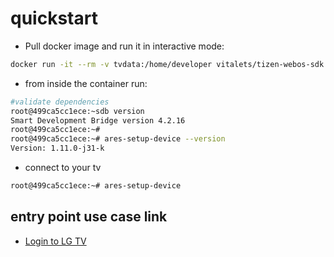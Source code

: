 # quickstart

* Pull docker image and run it in interactive mode:
  

```bash
docker run -it --rm -v tvdata:/home/developer vitalets/tizen-webos-sdk bash
```

* from inside the container run:

```bash
#validate dependencies
root@499ca5cc1ece:~sdb version
Smart Development Bridge version 4.2.16
root@499ca5cc1ece:~# 
root@499ca5cc1ece:~# ares-setup-device --version
Version: 1.11.0-j31-k
```

* connect to your tv

```bash
root@499ca5cc1ece:~# ares-setup-device
```

## entry point use case link
* [Login to LG TV](tv/LG/login.md)
